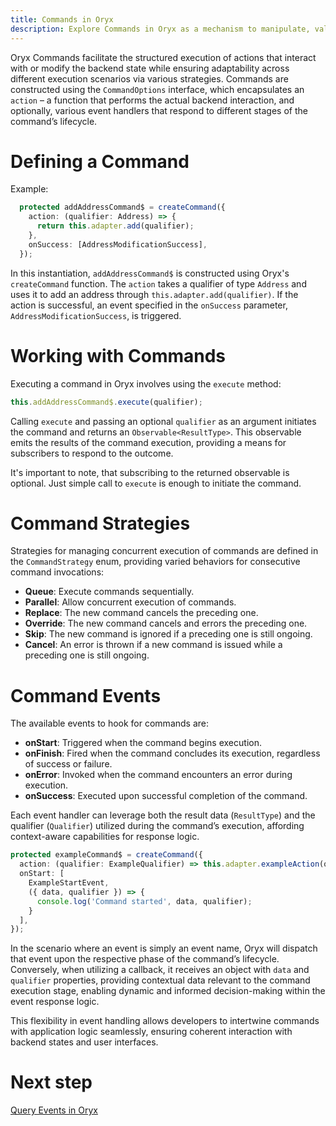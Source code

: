 ```yaml
---
title: Commands in Oryx
description: Explore Commands in Oryx as a mechanism to manipulate, validate, and manage actions and data mutations, ensuring a consistent and reliable approach to altering application state and data layers.
---
```


Oryx Commands facilitate the structured execution of actions that interact with or modify the backend state while ensuring adaptability across different execution scenarios via various strategies. Commands are constructed using the `CommandOptions` interface, which encapsulates an `action` – a function that performs the actual backend interaction, and optionally, various event handlers that respond to different stages of the command’s lifecycle.

# Defining a Command

Example:

```ts
  protected addAddressCommand$ = createCommand({
    action: (qualifier: Address) => {
      return this.adapter.add(qualifier);
    },
    onSuccess: [AddressModificationSuccess],
  });
```

In this instantiation, `addAddressCommand$` is constructed using Oryx's `createCommand` function. The `action` takes a qualifier of type `Address` and uses it to add an address through `this.adapter.add(qualifier)`. If the action is successful, an event specified in the `onSuccess` parameter, `AddressModificationSuccess`, is triggered.

# Working with Commands

Executing a command in Oryx involves using the `execute` method:

```ts
this.addAddressCommand$.execute(qualifier);
```

Calling `execute` and passing an optional `qualifier` as an argument initiates the command and returns an `Observable<ResultType>`. This observable emits the results of the command execution, providing a means for subscribers to respond to the outcome.

It's important to note, that subscribing to the returned observable is optional. Just simple call to `execute` is enough to initiate the command.

# Command Strategies

Strategies for managing concurrent execution of commands are defined in the `CommandStrategy` enum, providing varied behaviors for consecutive command invocations:

- **Queue**: Execute commands sequentially.
- **Parallel**: Allow concurrent execution of commands.
- **Replace**: The new command cancels the preceding one.
- **Override**: The new command cancels and errors the preceding one.
- **Skip**: The new command is ignored if a preceding one is still ongoing.
- **Cancel**: An error is thrown if a new command is issued while a preceding one is still ongoing.

# Command Events

The available events to hook for commands are:

- **onStart**: Triggered when the command begins execution.
- **onFinish**: Fired when the command concludes its execution, regardless of success or failure.
- **onError**: Invoked when the command encounters an error during execution.
- **onSuccess**: Executed upon successful completion of the command.

Each event handler can leverage both the result data (`ResultType`) and the qualifier (`Qualifier`) utilized during the command’s execution, affording context-aware capabilities for response logic.

```ts
protected exampleCommand$ = createCommand({
  action: (qualifier: ExampleQualifier) => this.adapter.exampleAction(qualifier),
  onStart: [
    ExampleStartEvent,
    ({ data, qualifier }) => {
      console.log('Command started', data, qualifier);
    }
  ],
});

```

In the scenario where an event is simply an event name, Oryx will dispatch that event upon the respective phase of the command’s lifecycle. Conversely, when utilizing a callback, it receives an object with `data` and `qualifier` properties, providing contextual data relevant to the command execution stage, enabling dynamic and informed decision-making within the event response logic.

This flexibility in event handling allows developers to intertwine commands with application logic seamlessly, ensuring coherent interaction with backend states and user interfaces.

# Next step

[Query Events in Oryx](/docs/oryx/architecture/query-command/query-command-events.md)
